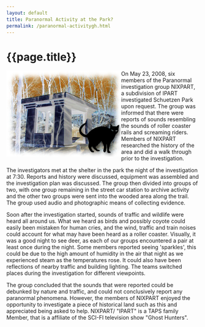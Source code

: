 ```yaml
---
layout: default
title: Paranormal Activity at the Park?
permalink: /paranormal-activitygh.html
---
```


# {{page.title}}

<span style="float: left">![Paranormal Activity](/assets/images/paranormal-activity.jpg)</span>


On May 23, 2008, six members of the Paranormal investigation group NIXPART, a subdivision of IPART investigated Schuetzen Park upon request. 
The group was informed that there were reports of sounds resembling the sounds of roller coaster rails and screaming riders. Members of NIXPART 
researched the history of the area and did a walk through prior to the investigation.

The investigators met at the shelter in the park the night of the investigation at 7:30. Reports and history were discussed, equipment was 
assembled and the investigation plan was discussed. The group then divided into groups of two, with one group remaining in the street car 
station to archive activity and the other two groups were sent into the wooded area along the trail. The group used audio and photographic 
means of collecting evidence.

Soon after the investigation started, sounds of traffic and wildlife were heard all around us. What we heard as birds and possibly coyote could 
easily been mistaken for human cries, and the wind, traffic and train noises could account for what may have been heard as a roller coaster. 
Visually, it was a good night to see deer, as each of our groups encountered a pair at least once during the night. Some members reported seeing 
'sparkles', this could be due to the high amount of humidity in the air that night as we experienced steam as the temperatures rose. It could 
also have been reflections of nearby traffic and building lighting. The teams switched places during the investigation for different viewpoints.

The group concluded that the sounds that were reported could be debunked by nature and traffic, and could not conclusively report any paranormal 
phenomena. However, the members of NIXPART enjoyed the opportunity to investigate a piece of historical land such as this and appreciated being 
asked to help. NIXPART/ "IPART" is a TAPS family Member, that is a affiliate of the SCI-FI television show "Ghost Hunters".


